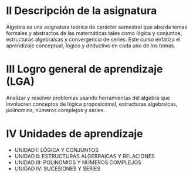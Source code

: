 # II Descripción de la asignatura

Álgebra es una asignatura teórica de carácter semestral que aborda temas formales y abstractos de las matemáticas tales como lógica y conjuntos, estructuras algebraicas y convergencia de series. Este curso enfatiza el aprendizaje conceptual, lógico y deductivo en cada uno de los temas.

# III Logro general de aprendizaje (LGA)

Analizar y resolver problemas usando herramientas del álgebra que involucren conceptos de lógica proposicional, estructuras algebraicas, polinomios, números complejos y series.

# IV Unidades de aprendizaje

- UNIDAD I: LÓGICA Y CONJUNTOS
- UNIDAD II: ESTRUCTURAS ALGEBRAICAS Y RELACIONES 
- UNIDAD III: POLINOMIOS Y NÚMEROS COMPLEJOS
- UNIDAD IV: SUCESIONES Y SERIES

 




